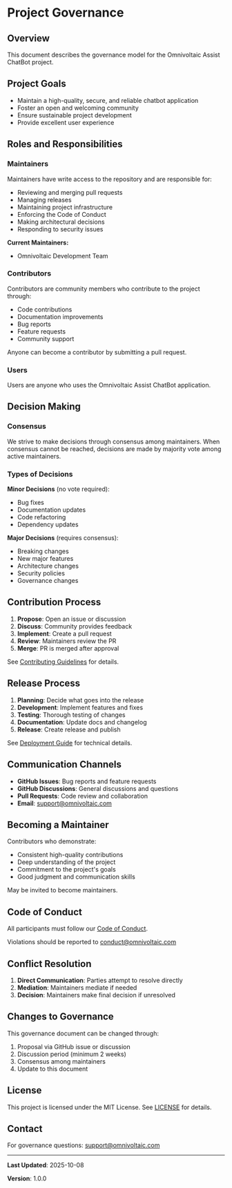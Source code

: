 # Project Governance

## Overview

This document describes the governance model for the Omnivoltaic Assist ChatBot project.

## Project Goals

- Maintain a high-quality, secure, and reliable chatbot application
- Foster an open and welcoming community
- Ensure sustainable project development
- Provide excellent user experience

## Roles and Responsibilities

### Maintainers

Maintainers have write access to the repository and are responsible for:

- Reviewing and merging pull requests
- Managing releases
- Maintaining project infrastructure
- Enforcing the Code of Conduct
- Making architectural decisions
- Responding to security issues

**Current Maintainers:**

- Omnivoltaic Development Team

### Contributors

Contributors are community members who contribute to the project through:

- Code contributions
- Documentation improvements
- Bug reports
- Feature requests
- Community support

Anyone can become a contributor by submitting a pull request.

### Users

Users are anyone who uses the Omnivoltaic Assist ChatBot application.

## Decision Making

### Consensus

We strive to make decisions through consensus among maintainers. When consensus cannot be reached, decisions are made by
majority vote among active maintainers.

### Types of Decisions

**Minor Decisions** (no vote required):

- Bug fixes
- Documentation updates
- Code refactoring
- Dependency updates

**Major Decisions** (requires consensus):

- Breaking changes
- New major features
- Architecture changes
- Security policies
- Governance changes

## Contribution Process

1. **Propose**: Open an issue or discussion
2. **Discuss**: Community provides feedback
3. **Implement**: Create a pull request
4. **Review**: Maintainers review the PR
5. **Merge**: PR is merged after approval

See [Contributing Guidelines](./CONTRIBUTING.md) for details.

## Release Process

1. **Planning**: Decide what goes into the release
2. **Development**: Implement features and fixes
3. **Testing**: Thorough testing of changes
4. **Documentation**: Update docs and changelog
5. **Release**: Create release and publish

See [Deployment Guide](./docs/DEPLOYMENT.md) for technical details.

## Communication Channels

- **GitHub Issues**: Bug reports and feature requests
- **GitHub Discussions**: General discussions and questions
- **Pull Requests**: Code review and collaboration
- **Email**: support@omnivoltaic.com

## Becoming a Maintainer

Contributors who demonstrate:

- Consistent high-quality contributions
- Deep understanding of the project
- Commitment to the project's goals
- Good judgment and communication skills

May be invited to become maintainers.

## Code of Conduct

All participants must follow our [Code of Conduct](./CODE_OF_CONDUCT.md).

Violations should be reported to conduct@omnivoltaic.com

## Conflict Resolution

1. **Direct Communication**: Parties attempt to resolve directly
2. **Mediation**: Maintainers mediate if needed
3. **Decision**: Maintainers make final decision if unresolved

## Changes to Governance

This governance document can be changed through:

1. Proposal via GitHub issue or discussion
2. Discussion period (minimum 2 weeks)
3. Consensus among maintainers
4. Update to this document

## License

This project is licensed under the MIT License. See [LICENSE](LICENSE.md) for details.

## Contact

For governance questions: support@omnivoltaic.com

---

**Last Updated**: 2025-10-08

**Version**: 1.0.0
